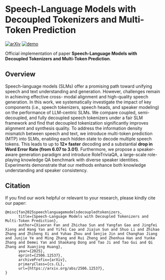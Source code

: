 # Speech-Language Models with Decoupled Tokenizers and Multi-Token Prediction
[![arXiv](https://img.shields.io/badge/arXiv-2506.12537-b31b1b.svg?logo=arXiv)](https://arxiv.org/abs/2506.12537)
[![demo](https://img.shields.io/badge/GitHub-Demo%20page-orange.svg)](https://cnxupupup.github.io/SLM-Decoupled-MTP-Demo)


Official implementation of paper **Speech-Language Models with Decoupled Tokenizers and Multi-Token Prediction**.

## Overview
Speech-language models (SLMs) offer a promising path toward unifying speech and text understanding and generation. However, challenges remain in achieving effective cross- modal alignment and high-quality speech generation. In this work, we systematically investigate the impact of key components (i.e., speech tokenizers, speech heads, and speaker modeling) on the performance of LLM-centric SLMs. We compare coupled, semi-decoupled, and fully decoupled speech tokenizers under a fair SLM framework and find that decoupled tokenization significantly improves alignment and synthesis quality. To address the information density mismatch between speech and text, we introduce multi-token prediction (MTP) into SLMs, enabling each hidden state to decode
multiple speech tokens. This leads to up to **12× faster** decoding and a substantial **drop in Word Error Rate (from 6.07 to 3.01)**. Furthermore, we propose a speaker-aware generation paradigm and introduce RoleTriviaQA, a large-scale role-playing knowledge QA benchmark with diverse speaker identities. Experiments demonstrate that our methods enhance both knowledge understanding and speaker consistency.

## Citation
If you find our work helpful or relevant to your research, please kindly cite our paper:
```text
@misc{fan2025speechlanguagemodelsdecoupledtokenizers,
      title={Speech-Language Models with Decoupled Tokenizers and Multi-Token Prediction}, 
      author={Xiaoran Fan and Zhichao Sun and Yangfan Gao and Jingfei Xiong and Hang Yan and Yifei Cao and Jiajun Sun and Shuo Li and Zhihao Zhang and Zhiheng Xi and Yuhao Zhou and Senjie Jin and Changhao Jiang and Junjie Ye and Ming Zhang and Rui Zheng and Zhenhua Han and Yunke Zhang and Demei Yan and Shaokang Dong and Tao Ji and Tao Gui and Qi Zhang and Xuanjing Huang},
      year={2025},
      eprint={2506.12537},
      archivePrefix={arXiv},
      primaryClass={cs.CL},
      url={https://arxiv.org/abs/2506.12537}, 
}
```